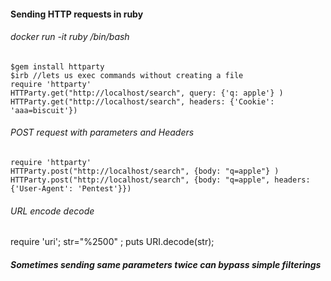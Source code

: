 #### Sending HTTP requests in ruby
###### docker run -it ruby /bin/bash
```
$gem install httparty
$irb //lets us exec commands without creating a file
require 'httparty'
HTTParty.get("http://localhost/search", query: {'q: apple'} )
HTTParty.get("http://localhost/search", headers: {'Cookie': 'aaa=biscuit'})
```

###### POST request with parameters and Headers
```
require 'httparty'
HTTParty.post("http://localhost/search", {body: "q=apple"} )
HTTParty.post("http://localhost/search", {body: "q=apple", headers: {'User-Agent': 'Pentest'}}) 
```

###### URL encode decode 
require 'uri'; str="%2500" ; puts URI.decode(str);

##### Sometimes sending same parameters twice can bypass simple filterings
